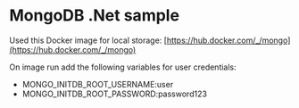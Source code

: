 # MongoDB .Net sample

Used this Docker image for local storage:
[https://hub.docker.com/_/mongo](https://hub.docker.com/_/mongo)

On image run add the following variables for user credentials:
- MONGO_INITDB_ROOT_USERNAME:user
- MONGO_INITDB_ROOT_PASSWORD:password123